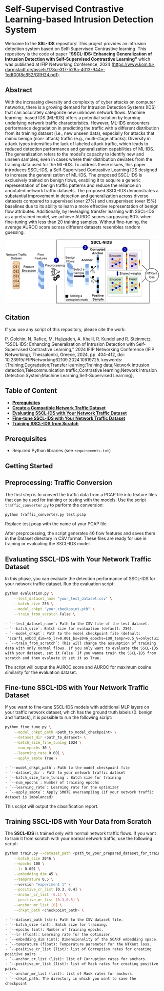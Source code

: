 # Self-Supervised Contrastive Learning-based Intrusion Detection System

Welcome to the **SSL-IDS** repository! This project provides an intrusion detection system based on Self-Supervised Contrastive learning.
This repository is the code of paper **"SSCL-IDS: Enhancing Generalization of Intrusion Detection with Self-Supervised Contrastive Learning"** which was published at IFIP Networking Conference, 2024 (https://www.kom.tu-darmstadt.de/assets/178ce317-528a-4013-944e-1cdf00f8c852/GRH24.pdf). 

## Abstract
With the increasing diversity and complexity of cyber attacks on computer networks, there is a growing demand for Intrusion Detection Systems (IDS) that can accurately categorize new unknown network flows. Machine learning- based IDS (ML-IDS) offers a potential solution by learning underlying network traffic characteristics. However, ML-IDS encounters performance degradation in predicting the traffic with a different distribution from its training dataset (i.e., new unseen data), especially for attacks that mimic benign (non- attack) traffic (e.g., multi-stage attacks). Diversity in attack types intensifies the lack of labeled attack traffic, which leads to reduced detection performance and generalization capabilities of ML-IDS. The generalization refers to the model's capacity to identify new and unseen samples, even in cases where their distribution deviates from the training data used for the ML-IDS. To address these issues, this paper introduces SSCL-IDS, a Self-Supervised Contrastive Learning IDS designed to increase the generalization of ML-IDS. The proposed SSCL-IDS is exclusively trained on benign flows, enabling it to acquire a generic representation of benign traffic patterns and reduce the reliance on annotated network traffic datasets. The proposed SSCL-IDS demonstrates a substantial improvement in detection and generalization across diverse datasets compared to supervised (over 27%) and unsupervised (over 15%) baselines due to its ability to learn a more effective representation of benign flow attributes. Additionally, by leveraging transfer learning with SSCL-IDS as a pretrained model, we achieve AUROC scores surpassing 80% when fine-tuning with less than 20 training samples. Without fine-tuning, the average AUROC score across different datasets resembles random guessing.

<img src="/Screenshot 2024-12-19 at 17.29.29.png" alt="SSCL-IDS Example"/>

## Citation
If you use any script of this repository, please cite the work:

P. Golchin, N. Rafiee, M. Hajizadeh, A. Khalil, R. Kundel and R. Steinmetz, "SSCL-IDS: Enhancing Generalization of Intrusion Detection with Self-Supervised Contrastive Learning," 2024 IFIP Networking Conference (IFIP Networking), Thessaloniki, Greece, 2024, pp. 404-412, doi: 10.23919/IFIPNetworking62109.2024.10619725.
keywords: {Training;Degradation;Transfer learning;Training data;Network intrusion detection;Telecommunication traffic;Contrastive learning;Network Intrusion Detection System;Machine Learning;Self-Supervised Learning},

## Table of Content

- [**Prerequisites**](##prerequisites)
- [**Create a Compatible Network Traffic Dataset**](##preprocessing)
- [**Evaluating SSCL-IDS with Your Network Traffic Dataset**](##evaluation )
- [**Fine-tune SSCL-IDS with Your Network Traffic Dataset**](##fine_tune)
- [**Training SSCL-IDS from Scratch**](##training)
  
## <span id="prerequisites">Prerequisites</span>
- Required Python libraries (see `requirements.txt`)

## Getting Started

## <span id="preprocessing">Preprocessing: Traffic Conversion</span>
The first step is to convert the traffic data from a PCAP file into feature files that can be used for training or testing with the models. Use the script `traffic_converter.py` to perform the conversion:

```bash
python traffic_converter.py test.pcap
```
Replace test.pcap with the name of your PCAP file.

After preprocessing, the script generates 46 flow features and saves them in the Dataset directory in CSV format. These files are ready for use in training or evaluating the SSCL-IDS model.

## <span id="evaluation">Evaluating SSCL-IDS with Your Network Traffic Dataset</span>
In this phase, you can evaluate the detection performance of SSCL-IDS for your network traffic dataset. Run the evaluation script:

```bash
python evaluation.py \
    --test_dataset_name "your_test_dataset.csv" \
    --batch_size 256 \
    --model_chkpt "your_checkpoint.pth" \
    --train_from_scratch False \
```

    - `--test_dataset_name`: Path to the CSV file of the test dataset.
    - `--batch_size`: Batch size for evaluation (default: 256).
    - `--model_chkpt`: Path to the model checkpoint file (default: `"scarf1_embdd_dim=45_lr=0.001_bs=2046_epochs=100_tempr=0.5_V=onlyctu13_cr_rt=0.4_ach_cr_rt=0.2_msk_rt0_ach_msk_rt0.pth"`).
    - `--train_from_scratch`: This will change the assumption of training data with only normal flows. If you only want to evaluate the SSCL-IDS with your dataset, set it False. If you wanna train the SSCL-IDS from scratch and then evaluate it set it as True.
The script will output the AUROC score and AUROC for maximum cosine similarity for the evaluation dataset.

## <span id="fine_tune">Fine-tune SSCL-IDS with Your Network Traffic Dataset</span>

If you want to fine-tune SSCL-IDS models with additional MLP layers on your traffic network dataset, which has the ground truth labels (0: benign and 1:attack), it is possible to run the following script:
```bash
python fine_tune.py \
    --model_chkpt_path <path_to_model_checkpoint> \
    --dataset_dir <path_to_dataset> \
    --batch_size_fine_tuning 1024 \
    --num_epochs 30 \
    --learning_rate 0.001 \
    --apply_smote True \
```
    - `--model_chkpt_path`: Path to the model checkpoint file
    - `--dataset_dir`: Path to your network traffic dataset
    - `--batch_size_fine_tuning`: Batch size for training
    - `--num_epochs`: Number of training epochs
    - `--learning_rate`: Learning rate for the optimizer
    - `--apply_smote`: Apply SMOTE oversampling (if your network traffic dataset is imbalanced)

This script will output the classification report.

## <span id="training">Training SSCL-IDS with Your Data from Scratch</span>
The **SSCL-IDS** is trained only with normal network traffic flows. If you want to train it from scratch with your normal network traffic, use the following script:
```bash
python train.py --dataset_path <path_to_your_prepared_dataset_for_training> \
    --batch_size 2046 \
    --epochs 100 \
    --lr 0.001 \
    --embedding_dim 45 \
    --temprature 0.5 \ 
    --version "experiment 1" \
    --positive_cr_list [0.3, 0.4] \
    --anchor_cr_list [0.1] \
    --positive_mr_list [0.3,0.5] \
    --anchor_mr_list [0] \
    --chkpt_path <checkpoint_path> \
```

    - `--dataset_path (str): Path to the CSV dataset file.
    - `--batch_size (int): Batch size for training.
    - `--epochs (int): Number of training epochs.
    - `--lr (float): Learning rate for the optimizer.
    - `--embedding_dim (int): Dimensionality of the SCARF embedding space.
    - `--temprature (float): Temperature parameter for the NTXent loss.
    - `--positive_cr_list (list): list of Corruption rates for creating positive pairs.
    - `--anchor_cr_list (list): list of Corruption rates for anchors.
    - `--positive_mr_list (list): list of Mask rates for creating positive pairs.
    - `--anchor_mr_list (list): list of Mask rates for anchors.
    - `--chkpt_path: The directory in which you want to save the checkpoint


